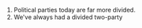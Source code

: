 1. Political parties today are far more divided.
2. We've always had a divided two-party
<!--stackedit_data:
eyJoaXN0b3J5IjpbOTk0OTA2NTA3XX0=
-->